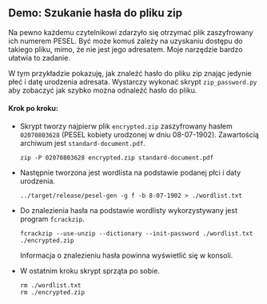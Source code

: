 ## Demo: Szukanie hasła do pliku zip

Na pewno każdemu czytelnikowi zdarzyło się otrzymać plik zaszyfrowany ich numerem PESEL. Być może komuś zależy na uzyskaniu dostępu do takiego pliku, mimo, że nie jest jego adresatem. Moje narzędzie bardzo ułatwia to zadanie.

W tym przykładzie pokazuję, jak znaleźć hasło do pliku zip znając jedynie płeć i datę urodzenia adresata. Wystarczy wykonać skrypt `zip_password.py` aby zobaczyć jak szybko można odnaleźć hasło do pliku.


#### Krok po kroku:

- Skrypt tworzy najpierw plik `encrypted.zip` zaszyfrowany hasłem `02070803628` (PESEL kobiety urodzonej w dniu 08-07-1902). Zawartością archiwum jest `standard-document.pdf`.
    ```shell
    zip -P 02070803628 encrypted.zip standard-document.pdf
    ```

- Następnie tworzona jest wordlista na podstawie podanej płci i daty urodzenia.
    
    ```shell
    ../target/release/pesel-gen -g f -b 8-07-1902 > ./wordlist.txt
    ```
    
- Do znalezienia hasła na podstawie wordlisty wykorzystywany jest program `fcrackzip`.
    ```shell
    fcrackzip --use-unzip --dictionary --init-password ./wordlist.txt ./encrypted.zip
    ```
    Informacja o znalezieniu hasła powinna wyświetlić się w konsoli.
    

- W ostatnim kroku skrypt sprząta po sobie.
    ```shell
    rm ./wordlist.txt
    rm ./encrypted.zip
    ```
